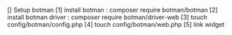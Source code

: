[] Setup botman
    [1] install botman : composer require botman/botman
    [2] install botman driver : composer require botman/driver-web
    [3] touch config/botman/config.php
    [4] touch config/botman/web.php
    [5] link widget
